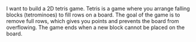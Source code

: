 I want to build a 2D tetris game. Tetris is a game where you arrange falling blocks (tetrominoes) to fill rows on a board. The goal of the game is to remove full rows, which gives you points and prevents the board from overflowing. The game ends when a new block cannot be placed on the board.